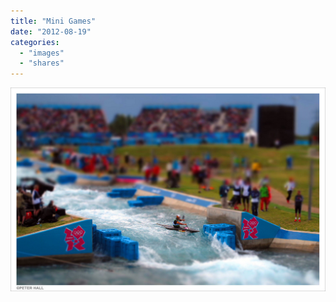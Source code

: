 ```yaml
---
title: "Mini Games"
date: "2012-08-19"
categories: 
  - "images"
  - "shares"
---
```


![](images/tumblr_m8orcqkjGr1qz4vrlo1_1280.jpg)
